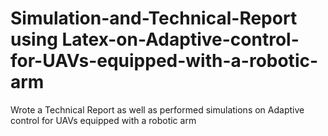 # Simulation-and-Technical-Report using Latex-on-Adaptive-control-for-UAVs-equipped-with-a-robotic-arm
Wrote a Technical Report as well as performed simulations on Adaptive control for UAVs equipped with a robotic arm
